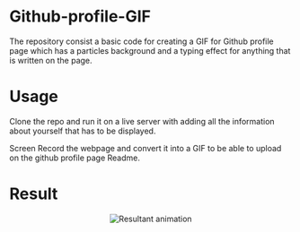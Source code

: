 # Github-profile-GIF
The repository consist a basic code for creating a GIF for Github profile page which has a particles background and a typing effect for anything that is written on the page.

# Usage
Clone the repo and run it on a live server with adding all the information about yourself that has to be displayed.

Screen Record the webpage and convert it into a GIF to be able to upload on the github profile page Readme.

# Result

<div align = "center">
    <img src = "animation.gif" alt = "Resultant animation">
</div>
